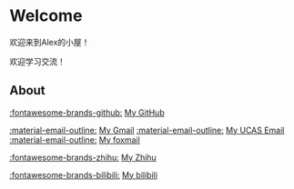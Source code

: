 # Welcome

欢迎来到Alex的小屋！

欢迎学习交流！

## About

[:fontawesome-brands-github:](https://github.com/AlexTYJ) [My GitHub](https://github.com/AlexTYJ)

[:material-email-outline:](mailto:alextuyujie@gmail.com) [My Gmail](mailto:alextuyujie@gmail.com)  [:material-email-outline:](mailto:tuyujie22@mails.ucas.ac.cn) [My UCAS Email](mailto:tuyujie22@mails.ucas.ac.cn)  [:material-email-outline:](mailto:alextuyujie@foxmail.com) [My foxmail](mailto:alextuyujie@foxmail.com)

[:fontawesome-brands-zhihu:](https://www.zhihu.com/people/alextyj) [My Zhihu](https://www.zhihu.com/people/alextyj)

[:fontawesome-brands-bilibili:](https://space.bilibili.com/400146621) [My bilibili](https://space.bilibili.com/400146621)

